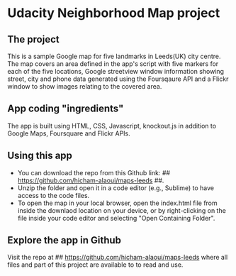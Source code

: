 # Udacity Neighborhood Map project


## The project

This is a sample Google map for five landmarks in Leeds(UK) city centre. The map covers an area defined in the app's script with five markers for each of the five locations, Google streetview window information showing street, city and phone data generated using the Foursqaure API and a Flickr window to show images relating to the covered area.


## App coding "ingredients"
The app is built using HTML, CSS, Javascript, knockout.js in addition to Google Maps, Foursquare and Flickr APIs.


## Using this app

- You can download the repo from this Github link: ## https://github.com/hicham-alaoui/maps-leeds ##.
- Unzip the folder and open it in a code editor (e.g., Sublime) to have access to the code files.
- To open the map in your local browser, open the index.html file from inside the downlaod location on your device, or by right-clicking on the file inside your code editor and selecting "Open Containing Folder".

## Explore the app in Github

Visit the repo at ## https://github.com/hicham-alaoui/maps-leeds where all files and part of this project are available to to read and use.
